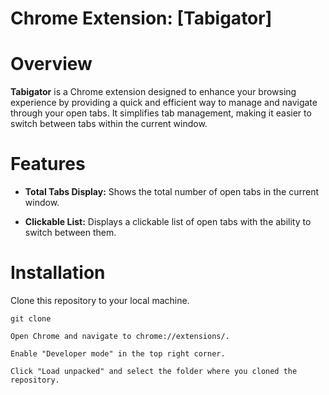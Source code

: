 # Chrome Extension: [Tabigator]

# Overview
**Tabigator** is a Chrome extension designed to enhance your browsing experience by providing a quick and efficient way to manage and navigate through your open tabs. It simplifies tab management, making it easier to switch between tabs within the current window.
# Features

- **Total Tabs Display:** Shows the total number of open tabs in the current window.

- **Clickable List:** Displays a clickable list of open tabs with the ability to switch between them.

# Installation
Clone this repository to your local machine.
```
git clone 
```
```
Open Chrome and navigate to chrome://extensions/.

Enable "Developer mode" in the top right corner.

Click "Load unpacked" and select the folder where you cloned the repository.
```